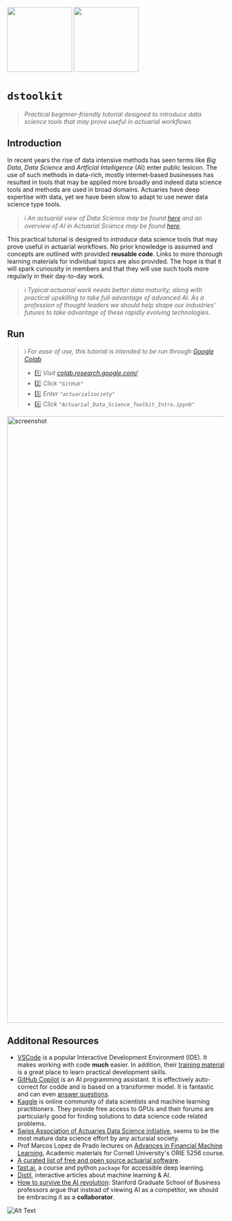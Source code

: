 <img src="https://www.actuarialsociety.org.za/wp-content/uploads/2023/03/75-ASSA-Logo.png" height="150">

<img src="https://upload.wikimedia.org/wikipedia/de/6/62/International_Actuarial_Association_Logo.svg" width="150" height="150">

# `dstoolkit`

> *Practical beginner-friendly tutorial designed to introduce data science tools that may prove useful in actuarial workflows*

## Introduction

In recent years the rise of data intensive methods has seen terms like *Big Data*, *Data Science* and *Artficial Intelligence* (AI) enter public lexicon. The use of such methods in data-rich, mostly internet-based businesses has resulted in tools that may be applied more broadly and indeed data science tools and methods are used in broad domains. Actuaries have deep expertise with data, yet we have been slow to adapt to use newer data science type tools.

> ℹ️ *An actuarial view of Data Science may be found [here](https://actuaries.org.uk/learn/lifelong-learning/data-science-an-actuarial-viewpoint/) and an overview of AI in Actuarial Science may be found [here](https://www.actuarialsociety.org.za/wp-content/uploads/2018/10/2018-Richman-FIN.pdf).*

This practical tutorial is designed to *introduce* data science tools that may prove useful in actuarial workflows. No prior knowledge is assumed and concepts are outlined with provided **reusable code**. Links to more thorough learning materials for individual topics are also provided. The hope is that it will spark curiousity in members and that they will use such tools more regularly in their day-to-day work.

> ℹ️ *Typical actuarial work needs better data maturity, along with practical upskilling to take full advantage of advanced AI. As a profession of thought leaders we should help shape our industries' futures to take advantage of these rapidly evolving technologies.*

## Run

> ℹ️ *For ease of use, this tutorial is intended to be run through [Google Colab](https://colab.research.google.com/)*
>
> * 1️⃣ *Visit [colab.research.google.com/](https://colab.research.google.com/)*
> * 2️⃣ *Click `"GitHub"`*
> * 3️⃣ *Enter `"actuarialsociety"`*
> * 4️⃣ *Click `"Actuarial_Data_Science_Toolkit_Intro.ipynb"`*

<img width="1402" alt="screenshot" src="https://user-images.githubusercontent.com/5680639/228551414-035fdebf-a882-4824-bf73-f701a6064a46.png">

## Additonal Resources

* [VSCode](https://code.visualstudio.com/download) is a popular Interactive Development Environment (IDE). It makes working with code **much** easier. In addition, their [training material](https://code.visualstudio.com/docs/introvideos/basics) is a great place to learn practical development skills.
* [GitHub Copilot](https://www.youtube.com/watch?v=Fi3AJZZregI) is an AI programming assistant. It is effectively auto-correct for codde and is based on a transformer model. It is fantastic and can even [answer questions](https://www.youtube.com/watch?v=Fi3AJZZregI).
* [Kaggle](https://www.kaggle.com/) is online community of data scientists and machine learning practitioners. They provide free access to GPUs and their forums are particularly good for finding solutions to data science code related problems.
* [Swiss Association of Actuaries Data Science initiative](https://www.actuarialdatascience.org/), seems to be the most mature data science effort by any acturaial society.
* Prof Marcos Lopez de Prado lectures on [Advances in Financial Machine Learning](https://quantresearch.org/Lectures.htm), Academic materials for Cornell University's ORIE 5256 course.
* [A curated list of free and open source actuarial software](https://github.com/genedan/actuarial-foss).
* [fast.ai](https://www.fast.ai/), a course and python `package` for accessible deep learning.
* [Distil](https://distill.pub/), interactive articles about machine learning & AI.
* [How to survive the AI revolution](https://www.youtube.com/watch?v=oak1CqqIzug): Stanford Graduate School of Business professors argue that instead of viewing AI as a competitor, we should be embracing it as a **collaborator**.

![Alt Text](https://media.tenor.com/oFO9mCbbj98AAAAC/rocket-lift-off.gif)

